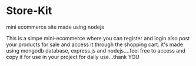 # Store-Kit
mini ecommerce site made using nodejs


This is a simpe mini-ecommerce where you can register and login also post your products for sale and access it through the shopping cart.
it's made using mongodb database, express.js and nodejs....feel free to access and copy it for use in your project for daily use...thank YOU
